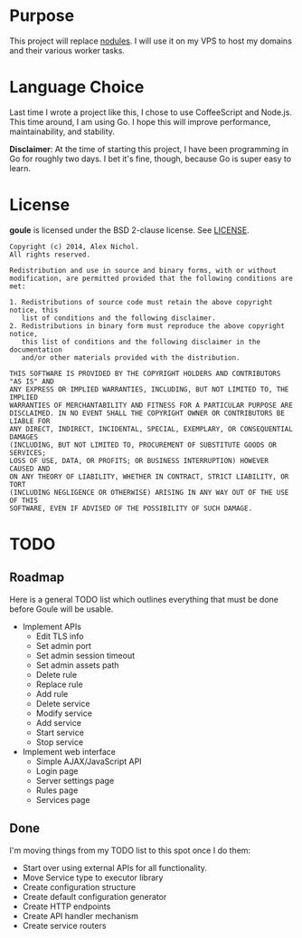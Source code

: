 # Purpose

This project will replace [nodules](https://github.com/unixpickle/nodules). I will use it on my VPS to host my domains and their various worker tasks.

# Language Choice

Last time I wrote a project like this, I chose to use CoffeeScript and Node.js. This time around, I am using Go. I hope this will improve performance, maintainability, and stability.

**Disclaimer**: At the time of starting this project, I have been programming in Go for roughly two days. I bet it's fine, though, because Go is super easy to learn.

# License

**goule** is licensed under the BSD 2-clause license. See [LICENSE](LICENSE).

```
Copyright (c) 2014, Alex Nichol.
All rights reserved.

Redistribution and use in source and binary forms, with or without
modification, are permitted provided that the following conditions are met:

1. Redistributions of source code must retain the above copyright notice, this
   list of conditions and the following disclaimer. 
2. Redistributions in binary form must reproduce the above copyright notice,
   this list of conditions and the following disclaimer in the documentation
   and/or other materials provided with the distribution.

THIS SOFTWARE IS PROVIDED BY THE COPYRIGHT HOLDERS AND CONTRIBUTORS "AS IS" AND
ANY EXPRESS OR IMPLIED WARRANTIES, INCLUDING, BUT NOT LIMITED TO, THE IMPLIED
WARRANTIES OF MERCHANTABILITY AND FITNESS FOR A PARTICULAR PURPOSE ARE
DISCLAIMED. IN NO EVENT SHALL THE COPYRIGHT OWNER OR CONTRIBUTORS BE LIABLE FOR
ANY DIRECT, INDIRECT, INCIDENTAL, SPECIAL, EXEMPLARY, OR CONSEQUENTIAL DAMAGES
(INCLUDING, BUT NOT LIMITED TO, PROCUREMENT OF SUBSTITUTE GOODS OR SERVICES;
LOSS OF USE, DATA, OR PROFITS; OR BUSINESS INTERRUPTION) HOWEVER CAUSED AND
ON ANY THEORY OF LIABILITY, WHETHER IN CONTRACT, STRICT LIABILITY, OR TORT
(INCLUDING NEGLIGENCE OR OTHERWISE) ARISING IN ANY WAY OUT OF THE USE OF THIS
SOFTWARE, EVEN IF ADVISED OF THE POSSIBILITY OF SUCH DAMAGE.
```

# TODO

## Roadmap

Here is a general TODO list which outlines everything that must be done before Goule will be usable.

 * Implement APIs
   * Edit TLS info
   * Set admin port
   * Set admin session timeout
   * Set admin assets path
   * Delete rule
   * Replace rule
   * Add rule
   * Delete service
   * Modify service
   * Add service
   * Start service
   * Stop service
 * Implement web interface
   * Simple AJAX/JavaScript API
   * Login page
   * Server settings page
   * Rules page
   * Services page

## Done

I'm moving things from my TODO list to this spot once I do them:

 * Start over using external APIs for all functionality.
 * Move Service type to executor library
 * Create configuration structure
 * Create default configuration generator
 * Create HTTP endpoints
 * Create API handler mechanism
 * Create service routers
